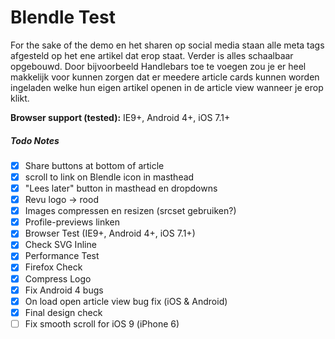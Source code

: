Blendle Test
============

For the sake of the demo en het sharen op social media staan alle meta tags afgesteld op het ene artikel dat erop staat. Verder is alles schaalbaar opgebouwd. Door bijvoorbeeld Handlebars toe te voegen zou je er heel makkelijk voor kunnen zorgen dat er meedere article cards kunnen worden ingeladen welke hun eigen artikel openen in de article view wanneer je erop klikt.

**Browser support (tested):** IE9+, Android 4+, iOS 7.1+

##### Todo Notes
* [x] Share buttons at bottom of article
* [x] scroll to link on Blendle icon in masthead
* [x] "Lees later" button in masthead en dropdowns
* [x] Revu logo -> rood
* [x] Images compressen en resizen (srcset gebruiken?)
* [x] Profile-previews linken
* [x] Browser Test (IE9+, Android 4+, iOS 7.1+)
* [x] Check SVG Inline
* [x] Performance Test
* [x] Firefox Check
* [x] Compress Logo
* [x] Fix Android 4 bugs
* [x] On load open article view bug fix (iOS & Android)
* [x] Final design check
* [ ] Fix smooth scroll for iOS 9 (iPhone 6) 